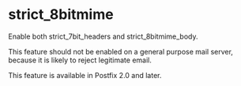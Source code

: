 # strict_8bitmime 


Enable both strict_7bit_headers and strict_8bitmime_body.



This feature should not be enabled on a general purpose mail server,
because it is likely to reject legitimate email.



This feature is available in Postfix 2.0 and later.



